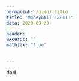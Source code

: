 ```yaml
---
permalink: /blog/:title
title: "Moneyball (2011)"
data: 2020-09-20

header:
excerpt: ""
mathjax: "true"


---
```


dad
